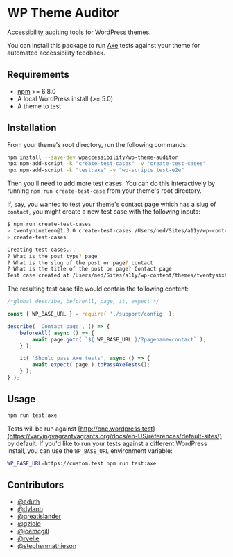 # WP Theme Auditor

Accessibility auditing tools for WordPress themes.

You can install this package to run [Axe](https://deque.com/axe) tests against your theme for automated accessibility feedback.

## Requirements

- [npm](https://github.com/npm/cli/releases/latest) >= 6.8.0
- A local WordPress install (>= 5.0)
- A theme to test

## Installation

From your theme's root directory, run the following commands:

```bash
npm install --save-dev wpaccessibility/wp-theme-auditor
npx npm-add-script -k "create-test-cases" -v "create-test-cases"
npx npm-add-script -k "test:axe" -v "wp-scripts test-e2e"
```

Then you'll need to add more test cases. You can do this interactively by running `npm run create-test-case` from your theme's root directory.

If, say, you wanted to test your theme's contact page which has a slug of `contact`, you might create a new test case with the following inputs:

```bash
$ npm run create-test-cases
> twentynineteen@1.3.0 create-test-cases /Users/ned/Sites/a11y/wp-content/themes/twentynineteen
> create-test-cases

Creating test cases...
? What is the post type? page
? What is the slug of the post or page? contact
? What is the title of the post or page? Contact page
Test case created at /Users/ned/Sites/a11y/wp-content/themes/twentysixteen/test/contact.test.js.
```

The resulting test case file would contain the following content:

```javascript
/*global describe, beforeAll, page, it, expect */

const { WP_BASE_URL } = require( './support/config' );

describe( 'Contact page', () => {
	beforeAll( async () => {
		await page.goto( `${ WP_BASE_URL }/?pagename=contact` );
	} );

	it( 'Should pass Axe tests', async () => {
		await expect( page ).toPassAxeTests();
	} );
} );
```

## Usage

```bash
npm run test:axe
```

Tests will be run against [http://one.wordpress.test](https://varyingvagrantvagrants.org/docs/en-US/references/default-sites/) by default. If you'd like to run your tests against a different WordPress install, you can use the `WP_BASE_URL` environment variable:

```bash
WP_BASE_URL=https://custom.test npm run test:axe
```

## Contributors

- [@aduth](https://github.com/aduth)
- [@dylanb](https://github.com/dylanb)
- [@greatislander](https://github.com/greatislander)
- [@gziolo](https://github.com/gziolo)
- [@joemcgill](https://github.com/joemcgill)
- [@ryelle](https://github.com/ryelle)
- [@stephenmathieson](https://github.com/stephenmathieson)